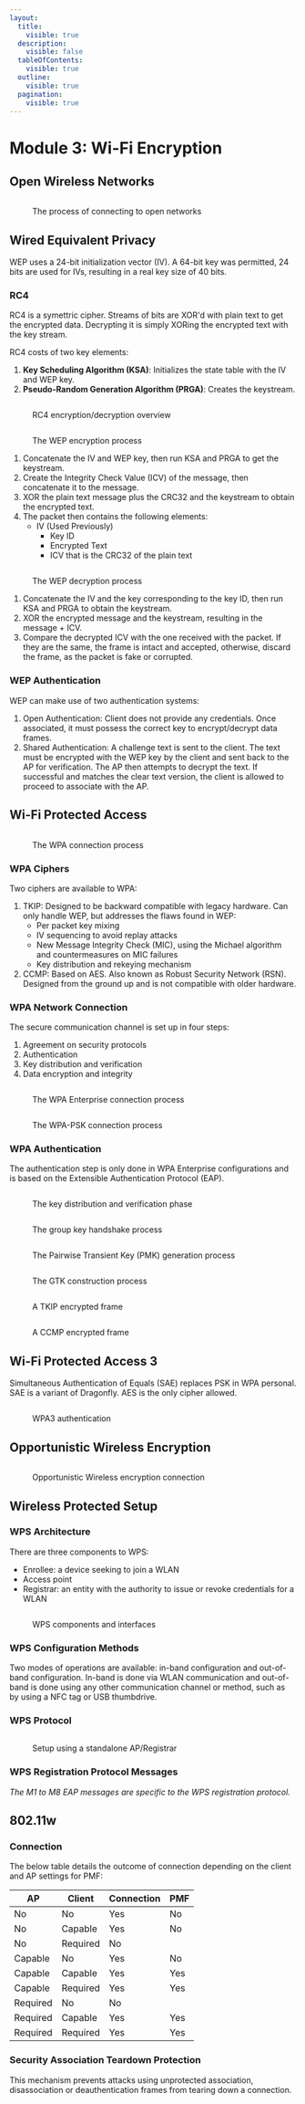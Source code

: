```yaml
---
layout:
  title:
    visible: true
  description:
    visible: false
  tableOfContents:
    visible: true
  outline:
    visible: true
  pagination:
    visible: true
---
```


# Module 3: Wi-Fi Encryption

## Open Wireless Networks

<figure><img src="../../../.gitbook/assets/image (21) (1).png" alt=""><figcaption><p>The process of connecting to open networks</p></figcaption></figure>

## Wired Equivalent Privacy

WEP uses a 24-bit initialization vector (IV). A 64-bit key was permitted, 24 bits are used for IVs, resulting in a real key size of 40 bits.

### RC4

RC4 is a symettric cipher. Streams of bits are XOR'd with plain text to get the encrypted data. Decrypting it is simply XORing the encrypted text with the key stream.&#x20;

RC4 costs of two key elements:

1. **Key Scheduling Algorithm (KSA)**: Initializes the state table with the IV and WEP key.
2. **Pseudo-Random Generation Algorithm (PRGA)**: Creates the keystream.

<figure><img src="../../../.gitbook/assets/image (22) (1).png" alt=""><figcaption><p>RC4 encryption/decryption overview</p></figcaption></figure>

<figure><img src="../../../.gitbook/assets/image (23) (1).png" alt=""><figcaption><p>The WEP encryption process</p></figcaption></figure>

1. Concatenate the IV and WEP key, then run KSA and PRGA to get the keystream.
2. Create the Integrity Check Value (ICV) of the message, then concatenate it to the message.
3. XOR the plain text message plus the CRC32 and the keystream to obtain the encrypted text.
4. The packet then contains the following elements:
   * IV (Used Previously)
     * Key ID
     * Encrypted Text
     * ICV that is the CRC32 of the plain text

<figure><img src="../../../.gitbook/assets/image (24) (1).png" alt=""><figcaption><p>The WEP decryption process</p></figcaption></figure>

1. Concatenate the IV and the key corresponding to the key ID, then run KSA and PRGA to obtain the keystream.
2. XOR the encrypted message and the keystream, resulting in the message + ICV.
3. Compare the decrypted ICV with the one received with the packet. If they are the same, the frame is intact and accepted, otherwise, discard the frame, as the packet is fake or corrupted.

### WEP Authentication

WEP can make use of two authentication systems:

1. Open Authentication: Client does not provide any credentials. Once associated, it must possess the correct key to encrypt/decrypt data frames.
2. Shared Authentication: A challenge text is sent to the client. The text must be encrypted with the WEP key by the client and sent back to the AP for verification. The AP then attempts to decrypt the text. If successful and matches the clear text version, the client is allowed to proceed to associate with the AP.

## Wi-Fi Protected Access

<figure><img src="../../../.gitbook/assets/image (25) (1).png" alt=""><figcaption><p>The WPA connection process</p></figcaption></figure>

### WPA Ciphers

Two ciphers are available to WPA:

1. TKIP: Designed to be backward compatible with legacy hardware. Can only handle WEP, but addresses the flaws found in WEP:
   * Per packet key mixing
   * IV sequencing to avoid replay attacks
   * New Message Integrity Check (MIC), using the Michael algorithm and countermeasures on MIC failures
   * Key distribution and rekeying mechanism
2. CCMP: Based on AES. Also known as Robust Security Network (RSN). Designed from the ground up and is not compatible with older hardware.

### WPA Network Connection

The secure communication channel is set up in four steps:

1. Agreement on security protocols
2. Authentication
3. Key distribution and verification
4. Data encryption and integrity

<figure><img src="../../../.gitbook/assets/image (30).png" alt=""><figcaption><p>The WPA Enterprise connection process</p></figcaption></figure>

<figure><img src="../../../.gitbook/assets/image (1) (1) (1) (1) (1) (1) (1).png" alt=""><figcaption><p>The WPA-PSK connection process</p></figcaption></figure>

### WPA Authentication

The authentication step is only done in WPA Enterprise configurations and is based on the Extensible Authentication Protocol (EAP).

<figure><img src="../../../.gitbook/assets/image (2) (1) (1) (1) (1) (1).png" alt=""><figcaption><p>The key distribution and verification phase</p></figcaption></figure>

<figure><img src="../../../.gitbook/assets/image (3) (1) (1) (1) (1).png" alt=""><figcaption><p>The group key handshake process</p></figcaption></figure>

<figure><img src="../../../.gitbook/assets/image (4) (1) (1) (1).png" alt=""><figcaption><p>The Pairwise Transient Key (PMK) generation process</p></figcaption></figure>

<figure><img src="../../../.gitbook/assets/image (5) (1) (1) (1).png" alt=""><figcaption><p>The GTK construction process</p></figcaption></figure>

<figure><img src="../../../.gitbook/assets/image (6) (1) (1).png" alt=""><figcaption><p>A TKIP encrypted frame</p></figcaption></figure>

<figure><img src="../../../.gitbook/assets/image (7) (1) (1).png" alt=""><figcaption><p>A CCMP encrypted frame</p></figcaption></figure>

## Wi-Fi Protected Access 3

Simultaneous Authentication of Equals (SAE) replaces PSK in WPA personal. SAE is a variant of Dragonfly. AES is the only cipher allowed.&#x20;

<figure><img src="../../../.gitbook/assets/image (8) (1) (1).png" alt=""><figcaption><p>WPA3 authentication</p></figcaption></figure>

## Opportunistic Wireless Encryption

<figure><img src="../../../.gitbook/assets/image (9) (1) (1).png" alt=""><figcaption><p>Opportunistic Wireless encryption connection</p></figcaption></figure>

## Wireless Protected Setup

### WPS Architecture

There are three components to WPS:

* Enrollee: a device seeking to join a WLAN
* Access point
* Registrar: an entity with the authority to issue or revoke credentials for a WLAN

<figure><img src="../../../.gitbook/assets/image (10) (1) (1).png" alt=""><figcaption><p>WPS components and interfaces</p></figcaption></figure>

### WPS Configuration Methods

Two modes of operations are available: in-band configuration and out-of-band configuration. In-band is done via WLAN communication and out-of-band is done using any other communication channel or method, such as by using a NFC tag or USB thumbdrive.

### WPS Protocol

<figure><img src="../../../.gitbook/assets/image (11) (1).png" alt=""><figcaption><p>Setup using a standalone AP/Registrar</p></figcaption></figure>

### WPS Registration Protocol Messages

_The M1 to M8 EAP messages are specific to the WPS registration protocol._   &#x20;

## 802.11w

### Connection

The below table details the outcome of connection depending on the client and AP settings for PMF:

| AP       | Client   | Connection | PMF |
| -------- | -------- | ---------- | --- |
| No       | No       | Yes        | No  |
| No       | Capable  | Yes        | No  |
| No       | Required | No         |     |
| Capable  | No       | Yes        | No  |
| Capable  | Capable  | Yes        | Yes |
| Capable  | Required | Yes        | Yes |
| Required | No       | No         |     |
| Required | Capable  | Yes        | Yes |
| Required | Required | Yes        | Yes |

### Security Association Teardown Protection

This mechanism prevents attacks using unprotected association, disassociation or deauthentication frames from tearing down a connection.
